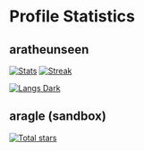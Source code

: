 # Profile Statistics

## aratheunseen

[![Stats](https://github-readme-stats.vercel.app/api?username=aratheunseen&theme=nord&show_icons=true&hide_border=true&count_private=true)](#)
[![Streak](https://github-readme-streak-stats.herokuapp.com/?user=aratheunseen&theme=nord&hide_border=true)](#)

<a href="#">![Langs Dark](https://github-readme-stats.vercel.app/api/top-langs/?username=aratheunseen&theme=nord&hide_progress=false&layout=donut&langs_count=20&size_weight=0.5&count_weight=0.5&hide_border=true&hide=CMake,html,css)</a>

<!--
<a href="#">![Stats Dark](https://github-readme-stats.vercel.app/api?username=aratheunseen&show_icons=true&hide=&show=reviews,discussions_answered&theme=transparent)</a>
<a href="#">![Langs Dark](https://github-readme-stats.vercel.app/api/top-langs/?username=aratheunseen&theme=transparent&hide_progress=false&layout=donut&langs_count=6&size_weight=0.5&count_weight=0.5&hide=CMake,html,css)</a>
-->

## aragle (sandbox)
<a href="#">![Total stars](https://img.shields.io/github/stars/aragle?logo=star&label=SandBox%20Stars&icon=star)</a>


